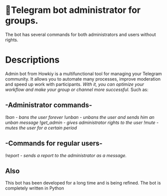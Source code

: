 # 🤖Telegram bot administrator for groups.
The bot has several commands for both administrators and users without rights.

# Descriptions
Admin bot from Howkiy is a multifunctional tool for managing your Telegram community. 
It allows you to automate many processes, improve moderation and speed up work with participants. 
*With it, you can optimize your workflow and make your group or channel more successful.*
Such as:
## -Administrator commands-
*!ban - bans the user forever*
*!unban - unbans the user and sends him an unban message*
*!get_admin - gives administrator rights to the user*
*!mute - mutes the user for a certain period*
## -Commands for regular users-
*!report - sends a report to the administrator as a message.*

## Also
This bot has been developed for a long time and is being refined.
The bot is completely written in Python
